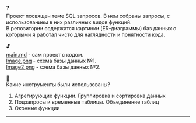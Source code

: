 :question: \
Проект посвящен теме SQL запросов. В нем собраны запросы, с использованием в них различных видов функций. <br>
В репозитории содержатся картинки (ER-диаграммы) баз данных с которыми я работал чисто для наглядности и понятности кода.

:unlock: \
[main.md](https://github.com/ssensse/training_projects/blob/main/SQL%20queries/main.md) - сам проект с кодом. \
[Image.png](https://github.com/ssensse/training_projects/blob/main/SQL%20queries/Image.png) - схема базы данных №1. \
[Image2.png](https://github.com/ssensse/training_projects/blob/main/SQL%20queries/Image2.png) - схема базы данных №2.

:wrench: \
Какие инструменты были использованы?
1. Агрегирующие функции. Группировка и сортировка данных
2. Подзапросы и временные таблицы. Объединение таблиц
3. Оконные функции
_____
